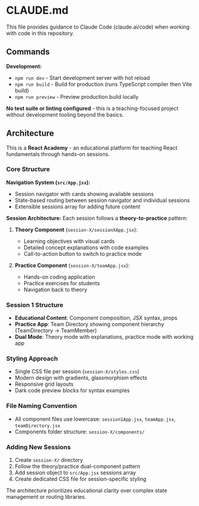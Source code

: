 # CLAUDE.md

This file provides guidance to Claude Code (claude.ai/code) when working with code in this repository.

## Commands

**Development:**
- `npm run dev` - Start development server with hot reload
- `npm run build` - Build for production (runs TypeScript compiler then Vite build)  
- `npm run preview` - Preview production build locally

**No test suite or linting configured** - this is a teaching-focused project without development tooling beyond the basics.

## Architecture

This is a **React Academy** - an educational platform for teaching React fundamentals through hands-on sessions.

### Core Structure

**Navigation System (`src/App.jsx`):**
- Session navigator with cards showing available sessions
- State-based routing between session navigator and individual sessions
- Extensible sessions array for adding future content

**Session Architecture:**
Each session follows a **theory-to-practice** pattern:

1. **Theory Component** (`session-X/sessionXApp.jsx`):
   - Learning objectives with visual cards
   - Detailed concept explanations with code examples
   - Call-to-action button to switch to practice mode

2. **Practice Component** (`session-X/teamApp.jsx`):
   - Hands-on coding application
   - Practice exercises for students
   - Navigation back to theory

### Session 1 Structure
- **Educational Content**: Component composition, JSX syntax, props
- **Practice App**: Team Directory showing component hierarchy (TeamDirectory → TeamMember)
- **Dual Mode**: Theory mode with explanations, practice mode with working app

### Styling Approach
- Single CSS file per session (`session-X/styles.css`)
- Modern design with gradients, glassmorphism effects
- Responsive grid layouts
- Dark code preview blocks for syntax examples

### File Naming Convention
- All component files use lowercase: `session1App.jsx`, `teamApp.jsx`, `teamDirectory.jsx`
- Components folder structure: `session-X/components/`

### Adding New Sessions
1. Create `session-X/` directory
2. Follow the theory/practice dual-component pattern
3. Add session object to `src/App.jsx` sessions array
4. Create dedicated CSS file for session-specific styling

The architecture prioritizes educational clarity over complex state management or routing libraries.